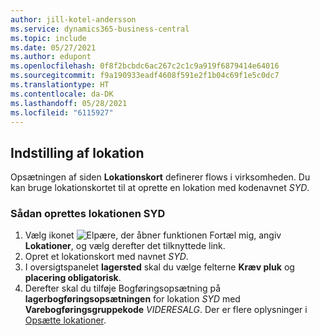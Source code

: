 ```yaml
---
author: jill-kotel-andersson
ms.service: dynamics365-business-central
ms.topic: include
ms.date: 05/27/2021
ms.author: edupont
ms.openlocfilehash: 0f8f2bcbdc6ac267c2c1c9a919f6879414e64016
ms.sourcegitcommit: f9a190933eadf4608f591e2f1b04c69f1e5c0dc7
ms.translationtype: HT
ms.contentlocale: da-DK
ms.lasthandoff: 05/28/2021
ms.locfileid: "6115927"
---
```

## <a name="setting-up-the-location"></a>Indstilling af lokation

Opsætningen af siden **Lokationskort** definerer flows i virksomheden. Du kan bruge lokationskortet til at oprette en lokation med kodenavnet *SYD*.

### <a name="to-set-up-the-location-south"></a>Sådan oprettes lokationen SYD

1. Vælg ikonet ![Elpære, der åbner funktionen Fortæl mig](../media/ui-search/search_small.png "Fortæl mig, hvad du vil foretage dig"), angiv **Lokationer**, og vælg derefter det tilknyttede link.  
2. Opret et lokationskort med navnet *SYD*.  
3. I oversigtspanelet **lagersted** skal du vælge felterne **Kræv pluk** og **placering obligatorisk**.
4. Derefter skal du tilføje Bogføringsopsætning på **lagerbogføringsopsætningen** for lokation *SYD* med **Varebogføringsgruppekode** *VIDERESALG*. Der er flere oplysninger i [Opsætte lokationer](../inventory-how-setup-locations.md).
